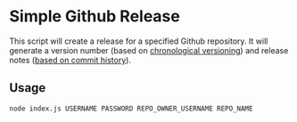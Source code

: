 # Simple Github Release

This script will create a release for a specified Github repository. It will generate a version number (based on [chronological versioning](https://gist.github.com/brandonsheppard/d242ba4ba99923d332f1afdcfa4fbf86)) and release notes ([based on commit history](https://gist.github.com/brandonsheppard/548a4cff7bc1a63e69397cb82269405b)).

## Usage

```
node index.js USERNAME PASSWORD REPO_OWNER_USERNAME REPO_NAME
```

